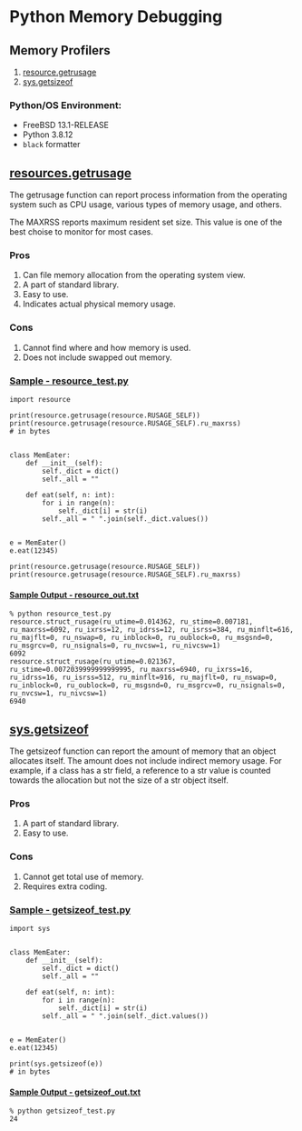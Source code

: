 # Python Memory Debugging

## Memory Profilers

1. [resource.getrusage](#resourcesgetrusage)
1. [sys.getsizeof](#sysgetsizeof)

### Python/OS Environment:
* FreeBSD 13.1-RELEASE
* Python 3.8.12
* `black` formatter

## [resources.getrusage](https://docs.python.org/3/library/resource.html#resource.getrusage)

The getrusage function can report process information from the operating system
such as CPU usage, various types of memory usage, and others.

The MAXRSS reports maximum resident set size.  This value is one of the
best choise to monitor for most cases.

### Pros

1. Can file memory allocation from the operating system view.
1. A part of standard library.
1. Easy to use.
1. Indicates actual physical memory usage.

### Cons

1. Cannot find where and how memory is used.
1. Does not include swapped out memory.

### [Sample - resource_test.py](./resource_test.py)

```
import resource

print(resource.getrusage(resource.RUSAGE_SELF))
print(resource.getrusage(resource.RUSAGE_SELF).ru_maxrss)
# in bytes


class MemEater:
    def __init__(self):
        self._dict = dict()
        self._all = ""

    def eat(self, n: int):
        for i in range(n):
            self._dict[i] = str(i)
        self._all = " ".join(self._dict.values())


e = MemEater()
e.eat(12345)

print(resource.getrusage(resource.RUSAGE_SELF))
print(resource.getrusage(resource.RUSAGE_SELF).ru_maxrss)
```

#### [Sample Output - resource_out.txt](./resource_out.txt)

```
% python resource_test.py
resource.struct_rusage(ru_utime=0.014362, ru_stime=0.007181, ru_maxrss=6092, ru_ixrss=12, ru_idrss=12, ru_isrss=384, ru_minflt=616, ru_majflt=0, ru_nswap=0, ru_inblock=0, ru_oublock=0, ru_msgsnd=0, ru_msgrcv=0, ru_nsignals=0, ru_nvcsw=1, ru_nivcsw=1)
6092
resource.struct_rusage(ru_utime=0.021367, ru_stime=0.0072039999999999995, ru_maxrss=6940, ru_ixrss=16, ru_idrss=16, ru_isrss=512, ru_minflt=916, ru_majflt=0, ru_nswap=0, ru_inblock=0, ru_oublock=0, ru_msgsnd=0, ru_msgrcv=0, ru_nsignals=0, ru_nvcsw=1, ru_nivcsw=1)
6940
```

## [sys.getsizeof](https://docs.python.org/3/library/sys.html#sys.getsizeof)

The getsizeof function can report the amount of memory that an object allocates itself.  The amount does not include indirect memory usage.  For example,
if a class has a str field, a reference to a str value is counted towards
the allocation but not the size of a str object itself.


### Pros

1. A part of standard library.
1. Easy to use.

### Cons

1. Cannot get total use of memory.
1. Requires extra coding.

### [Sample - getsizeof_test.py](./getsizeof_test.py)

```
import sys


class MemEater:
    def __init__(self):
        self._dict = dict()
        self._all = ""

    def eat(self, n: int):
        for i in range(n):
            self._dict[i] = str(i)
        self._all = " ".join(self._dict.values())


e = MemEater()
e.eat(12345)

print(sys.getsizeof(e))
# in bytes
```

#### [Sample Output - getsizeof_out.txt](./getsizeof_out.txt)

```
% python getsizeof_test.py
24
```
